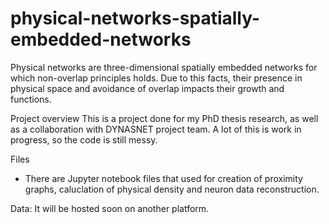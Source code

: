 # physical-networks-spatially-embedded-networks
Physical networks are three-dimensional spatially embedded networks for which non-overlap principles holds. Due to this facts, their presence in physical space and avoidance of overlap 
impacts their growth and functions.

Project overview
This is a project done for my PhD thesis research, as well as a collaboration with DYNASNET project team. A lot of this is work in progress, so the code is still messy.

Files
- There are Jupyter notebook files that used for creation of proximity graphs, caluclation of physical density and neuron data reconstruction.

Data: It will be hosted soon on another platform.
